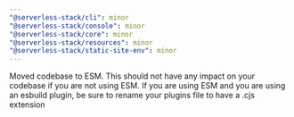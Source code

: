 ```yaml
---
"@serverless-stack/cli": minor
"@serverless-stack/console": minor
"@serverless-stack/core": minor
"@serverless-stack/resources": minor
"@serverless-stack/static-site-env": minor
---
```


Moved codebase to ESM. This should not have any impact on your codebase if you are not using ESM. If you are using ESM and you are using an esbuild plugin, be sure to rename your plugins file to have a .cjs extension
